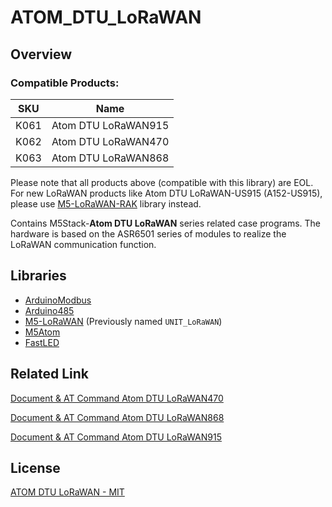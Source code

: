 # ATOM_DTU_LoRaWAN

## Overview

### Compatible Products: 

| SKU  | Name                |
|------|---------------------|
| K061 | Atom DTU LoRaWAN915 |
| K062 | Atom DTU LoRaWAN470 |
| K063 | Atom DTU LoRaWAN868 |

Please note that all products above (compatible with this library) are EOL. For new LoRaWAN products like Atom DTU LoRaWAN-US915 (A152-US915), please use [M5-LoRaWAN-RAK](https://github.com/m5stack/M5-LoRaWAN-RAK) library instead. 

Contains M5Stack-**Atom DTU LoRaWAN** series related case programs. The hardware is based on the ASR6501 series of modules to realize the LoRaWAN communication function. 

## Libraries

- [ArduinoModbus](https://github.com/m5stack/ArduinoModbus)
- [Arduino485](https://github.com/m5stack/ArduinoRS485)
- [M5-LoRaWAN](https://github.com/m5stack/M5-LoRaWAN) (Previously named `UNIT_LoRaWAN`)
- [M5Atom](https://github.com/m5stack/M5Atom)
- [FastLED](https://github.com/FastLED/FastLED)

## Related Link

[Document & AT Command Atom DTU LoRaWAN470](https://docs.m5stack.com/en/atom/atom_dtu_lorawan470)

[Document & AT Command Atom DTU LoRaWAN868](https://docs.m5stack.com/en/atom/atom_dtu_lorawan868)

[Document & AT Command Atom DTU LoRaWAN915](https://docs.m5stack.com/en/atom/atom_dtu_lorawan915)

## License

[ATOM DTU LoRaWAN - MIT](LICENSE)
